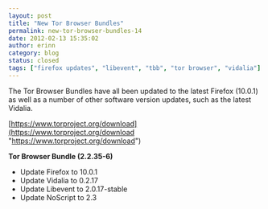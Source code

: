```yaml
---
layout: post
title: "New Tor Browser Bundles"
permalink: new-tor-browser-bundles-14
date: 2012-02-13 15:35:02
author: erinn
category: blog
status: closed
tags: ["firefox updates", "libevent", "tbb", "tor browser", "vidalia"]
---
```


The Tor Browser Bundles have all been updated to the latest Firefox (10.0.1) as well as a number of other software version updates, such as the latest Vidalia.

[https://www.torproject.org/download](https://www.torproject.org/download "https://www.torproject.org/download")

**Tor Browser Bundle (2.2.35-6)**

-   Update Firefox to 10.0.1
-   Update Vidalia to 0.2.17
-   Update Libevent to 2.0.17-stable
-   Update NoScript to 2.3

